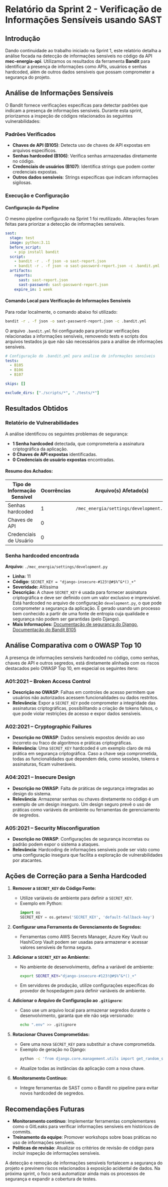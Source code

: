 # Relatório da Sprint 2 - Verificação de Informações Sensíveis usando SAST

## **Introdução**
Dando continuidade ao trabalho iniciado na Sprint 1, este relatório detalha a análise focada na detecção de informações sensíveis no código da API **mec-energia-api**. Utilizamos os resultados da ferramenta **Bandit** para identificar a presença de informações como APIs, usuários e senhas hardcoded, além de outros dados sensíveis que possam comprometer a segurança do projeto.

## **Análise de Informações Sensíveis**

O Bandit fornece verificações específicas para detectar padrões que indicam a presença de informações sensíveis. Durante esta sprint, priorizamos a inspeção de códigos relacionados às seguintes vulnerabilidades:

### **Padrões Verificados**
- **Chaves de API (B105)**: Detecta uso de chaves de API expostas em arquivos específicos.
- **Senhas hardcoded (B106)**: Verifica senhas armazenadas diretamente no código.
- **Credenciais de usuários (B107)**: Identifica strings que podem conter credenciais expostas.
- **Outros dados sensíveis**: Strings específicas que indicam informações sigilosas.

### **Execução e Configuração**

#### Configuração da Pipeline
O mesmo pipeline configurado na Sprint 1 foi reutilizado. Alterações foram feitas para priorizar a detecção de informações sensíveis.

```yaml
sast:
  stage: test
  image: python:3.11
  before_script:
    - pip install bandit
  script:
    - bandit -r . -f json -o sast-report.json
    - bandit -r . -f json -o sast-password-report.json -c .bandit.yml
  artifacts:
    reports:
      sast: sast-report.json
      sast-password: sast-password-report.json
    expire_in: 1 week
```

#### Comando Local para Verificação de Informações Sensíveis

Para rodar localmente, o comando abaixo foi utilizado:

```bash
bandit -r . -f json -o sast-password-report.json -c .bandit.yml
```

O arquivo `.bandit.yml` foi configurado para priorizar verificações relacionadas a informações sensíveis, removendo tests e scripts dos arquivos testados ja que não são necessários para a análise de informações sensíveis.

```yaml
# Configuração do .bandit.yml para análise de informações sensíveis
tests:
  - B105
  - B106
  - B107

skips: []

exclude_dirs: ["./scripts/*", "./tests/*"]
```


## **Resultados Obtidos**

### **Relatório de Vulnerabilidades**
A análise identificou os seguintes problemas de segurança:

- **1 Senha hardcoded** detectada, que comprometeria a assinatura criptográfica da aplicação.
- **0 Chaves de API expostas** identificadas.
- **0 Credenciais de usuário expostas** encontradas.

#### Resumo dos Achados:
| Tipo de Informação Sensível | Ocorrências | Arquivo(s) Afetado(s) |
|-----------------------------|-------------|-----------------------|
| Senhas hardcoded           | 1           | `/mec_energia/settings/development.py`          |
| Chaves de API              | 0           |  |
| Credenciais de Usuário     | 0           |           |


### **Senha hardcoded encontrada**

**Arquivo:** `./mec_energia/settings/development.py`
  - **Linha:** 11
  - **Código:** `SECRET_KEY = "django-insecure-#123!@#$%^&*()_+"`
  - **Severidade:** Altíssima
  - **Descrição:** A chave `SECRET_KEY` é usada para fornecer assinatura criptográfica e deve ser definido com um valor exclusivo e imprevisível. Está hardcoded no arquivo de configuração `development.py`, o que pode comprometer a segurança da aplicação. É gerado usando um processo bem conhecido a partir de uma fonte de entropia cuja qualidade e segurança não podem ser garantidas (pelo Django).
  - **Mais Informações:** [Documentação de segurança do Django](https://docs.djangoproject.com/en/5.1/ref/settings/#secret-key), [Documentação do Bandit B105](https://bandit.readthedocs.io/en/1.8.0/plugins/b105_hardcoded_password_string.html)

## **Análise Comparativa com o OWASP Top 10**

A presença de informações sensíveis hardcoded no código, como senhas, chaves de API e outros segredos, está diretamente alinhada com os riscos destacados pelo OWASP Top 10, em especial os seguintes itens:

### A01:2021 – Broken Access Control
- **Descrição no OWASP**: Falhas em controles de acesso permitem que usuários não autorizados acessem funcionalidades ou dados restritos.
- **Relevância**: Expor a `SECRET_KEY` pode comprometer a integridade das assinaturas criptográficas, possibilitando a criação de tokens falsos, o que pode violar restrições de acesso e expor dados sensíveis.

### A02:2021 – Cryptographic Failures
- **Descrição no OWASP**: Dados sensíveis expostos devido ao uso incorreto ou fraco de algoritmos e práticas criptográficas.
- **Relevância**: Uma `SECRET_KEY` hardcoded é um exemplo claro de má prática em segurança criptográfica. Caso a chave seja comprometida, todas as funcionalidades que dependem dela, como sessões, tokens e assinaturas, ficam vulneráveis.

### A04:2021 – Insecure Design
- **Descrição no OWASP**: Falta de práticas de segurança integradas ao design do sistema.
- **Relevância**: Armazenar senhas ou chaves diretamente no código é um exemplo de um design inseguro. Um design seguro prevê o uso de práticas como variáveis de ambiente ou ferramentas de gerenciamento de segredos.

### A05:2021 – Security Misconfiguration
- **Descrição no OWASP**: Configurações de segurança incorretas ou padrão podem expor o sistema a ataques.
- **Relevância**: Hardcoding de informações sensíveis pode ser visto como uma configuração insegura que facilita a exploração de vulnerabilidades por atacantes.

## **Ações de Correção para a Senha Hardcoded**

1. **Remover a `SECRET_KEY` do Código Fonte:**
   - Utilize variáveis de ambiente para definir a `SECRET_KEY`.
   - Exemplo em Python:
     ```python
     import os
     SECRET_KEY = os.getenv('SECRET_KEY', 'default-fallback-key')
     ```

2. **Configurar uma Ferramenta de Gerenciamento de Segredos:**
   - Ferramentas como AWS Secrets Manager, Azure Key Vault ou HashiCorp Vault podem ser usadas para armazenar e acessar valores sensíveis de forma segura.

3. **Adicionar a `SECRET_KEY` ao Ambiente:**
   - No ambiente de desenvolvimento, defina a variável de ambiente:
     ```bash
     export SECRET_KEY="django-insecure-#123!@#$%^&*()_+"
     ```
   - Em servidores de produção, utilize configurações específicas do provedor de hospedagem para definir variáveis de ambiente.

4. **Adicionar o Arquivo de Configuração ao `.gitignore`:**
   - Caso use um arquivo local para armazenar segredos durante o desenvolvimento, garanta que ele não seja versionado:
     ```bash
     echo ".env" >> .gitignore
     ```

5. **Rotacionar Chaves Comprometidas:**
   - Gere uma nova `SECRET_KEY` para substituir a chave comprometida.
   - Exemplo de geração no Django:
     ```bash
     python -c 'from django.core.management.utils import get_random_secret_key; print(get_random_secret_key())'
     ```
   - Atualize todas as instâncias da aplicação com a nova chave.

6. **Monitoramento Contínuo:**
   - Integre ferramentas de SAST como o Bandit no pipeline para evitar novos hardcoded de segredos.


## **Recomendações Futuras**

- **Monitoramento contínuo**: Implementar ferramentas complementares como o GitLeaks para verificar informações sensíveis em históricos de commits.
- **Treinamento da equipe**: Promover workshops sobre boas práticas no uso de informações sensíveis.
- **Políticas de revisão**: Atualizar os critérios de revisão de código para incluir inspeção de informações sensíveis.


A detecção e remoção de informações sensíveis fortalecem a segurança do projeto e previnem riscos relacionados à exposição acidental de dados. Na próxima sprint, o foco será automatizar ainda mais os processos de segurança e expandir a cobertura de testes.
